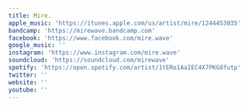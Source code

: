 ```yaml
---
title: Mire.
apple_music: 'https://itunes.apple.com/us/artist/mire/1244453035'
bandcamp: 'https://mirewave.bandcamp.com'
facebook: 'https://www.facebook.com/mire.wave'
google_music: ''
instagram: 'https://www.instagram.com/mire.wave'
soundcloud: 'https://soundcloud.com/mirewave'
spotify: 'https://open.spotify.com/artist/1tERo1AaIEC4X7PKG8futp'
twitter: ''
website: ''
youtube: ''
---
```


